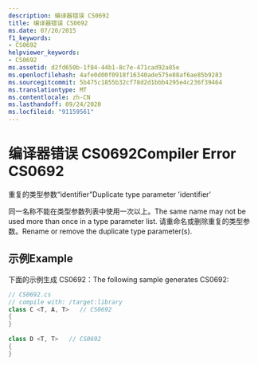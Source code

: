 ```yaml
---
description: 编译器错误 CS0692
title: 编译器错误 CS0692
ms.date: 07/20/2015
f1_keywords:
- CS0692
helpviewer_keywords:
- CS0692
ms.assetid: d2fd650b-1f84-44b1-8c7e-471cad92a85e
ms.openlocfilehash: 4afe0d00f0918f16340ade575e88af6ae85b9283
ms.sourcegitcommit: 5b475c1855b32cf78d2d1bbb4295e4c236f39464
ms.translationtype: MT
ms.contentlocale: zh-CN
ms.lasthandoff: 09/24/2020
ms.locfileid: "91159561"
---
```

# <a name="compiler-error-cs0692"></a><span data-ttu-id="43c02-103">编译器错误 CS0692</span><span class="sxs-lookup"><span data-stu-id="43c02-103">Compiler Error CS0692</span></span>

<span data-ttu-id="43c02-104">重复的类型参数“identifier”</span><span class="sxs-lookup"><span data-stu-id="43c02-104">Duplicate type parameter 'identifier'</span></span>  
  
 <span data-ttu-id="43c02-105">同一名称不能在类型参数列表中使用一次以上。</span><span class="sxs-lookup"><span data-stu-id="43c02-105">The same name may not be used more than once in a type parameter list.</span></span> <span data-ttu-id="43c02-106">请重命名或删除重复的类型参数。</span><span class="sxs-lookup"><span data-stu-id="43c02-106">Rename or remove the duplicate type parameter(s).</span></span>  
  
## <a name="example"></a><span data-ttu-id="43c02-107">示例</span><span class="sxs-lookup"><span data-stu-id="43c02-107">Example</span></span>  

 <span data-ttu-id="43c02-108">下面的示例生成 CS0692：</span><span class="sxs-lookup"><span data-stu-id="43c02-108">The following sample generates CS0692:</span></span>  
  
```csharp  
// CS0692.cs  
// compile with: /target:library  
class C <T, A, T>   // CS0692  
{  
}  
  
class D <T, T>   // CS0692  
{  
}  
```
